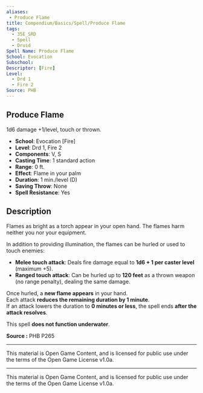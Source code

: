 ```yaml
---
aliases:
 - Produce Flame
title: Compendium/Basics/Spell/Produce Flame
tags:  
  - 35E_SRD  
  - Spell  
  - Druid  
Spell Name: Produce Flame
School: Evocation
Subschool: 
Descriptor: [Fire]
Level:  
  - Drd 1  
  - Fire 2  
Source: PHB
---
```


## Produce Flame

1d6 damage +1/level, touch or thrown.

- **School**: Evocation [Fire]  
- **Level**: Drd 1, Fire 2  
- **Components**: V, S  
- **Casting Time**: 1 standard action  
- **Range**: 0 ft.  
- **Effect**: Flame in your palm  
- **Duration**: 1 min./level (D)  
- **Saving Throw**: None  
- **Spell Resistance**: Yes  

## Description

Flames as bright as a torch appear in your open hand. The flames harm neither you nor your equipment.

In addition to providing illumination, the flames can be hurled or used to touch enemies:

- **Melee touch attack**: Deals fire damage equal to **1d6 + 1 per caster level** (maximum +5).
- **Ranged touch attack**: Can be hurled up to **120 feet** as a thrown weapon (no range penalty), dealing the same damage.

Once hurled, a **new flame appears** in your hand.  
Each attack **reduces the remaining duration by 1 minute**.  
If an attack lowers the duration to **0 minutes or less**, the spell ends **after the attack resolves**.

This spell **does not function underwater**.


**Source :** PHB P265

---

This material is Open Game Content, and is licensed for public use under  
the terms of the Open Game License v1.0a.

---

This material is Open Game Content, and is licensed for public use under the terms of the Open Game License v1.0a.
